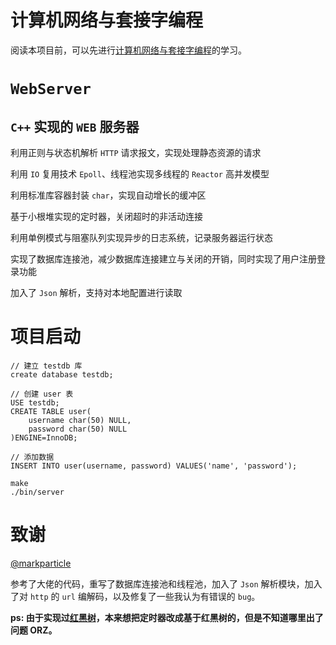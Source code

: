 # 计算机网络与套接字编程

阅读本项目前，可以先进行[计算机网络与套接字编程](https://github.com/Arthur940621/computerNetworking)的学习。

# `WebServer`

## `C++` 实现的 `WEB` 服务器

利用正则与状态机解析 `HTTP` 请求报文，实现处理静态资源的请求

利用 `IO` 复用技术 `Epoll`、线程池实现多线程的 `Reactor` 高并发模型

利用标准库容器封装 `char`，实现自动增长的缓冲区

基于小根堆实现的定时器，关闭超时的非活动连接

利用单例模式与阻塞队列实现异步的日志系统，记录服务器运行状态

实现了数据库连接池，减少数据库连接建立与关闭的开销，同时实现了用户注册登录功能

加入了 `Json` 解析，支持对本地配置进行读取

# 项目启动

```
// 建立 testdb 库
create database testdb;

// 创建 user 表
USE testdb;
CREATE TABLE user(
    username char(50) NULL,
    password char(50) NULL
)ENGINE=InnoDB;

// 添加数据
INSERT INTO user(username, password) VALUES('name', 'password');
```

```
make
./bin/server
```

# 致谢

[@markparticle](https://github.com/markparticle/WebServer)

参考了大佬的代码，重写了数据库连接池和线程池，加入了 `Json` 解析模块，加入了对 `http` 的 `url` 编解码，以及修复了一些我认为有错误的 `bug`。

**ps: 由于实现过[红黑树](https://github.com/Arthur940621/myRBTree)，本来想把定时器改成基于红黑树的，但是不知道哪里出了问题 ORZ。**